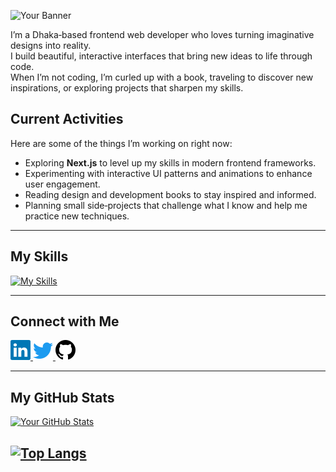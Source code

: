 ![Your Banner](https://i.ibb.co.com/qLFmxj10/Banner.png)

I’m a Dhaka‑based frontend web developer who loves turning imaginative designs into reality.  
I build beautiful, interactive interfaces that bring new ideas to life through code.  
When I’m not coding, I’m curled up with a book, traveling to discover new inspirations, or exploring projects that sharpen my skills.

## Current Activities

Here are some of the things I’m working on right now:

- Exploring **Next.js** to level up my skills in modern frontend frameworks.
- Experimenting with interactive UI patterns and animations to enhance user engagement.
- Reading design and development books to stay inspired and informed.
- Planning small side‑projects that challenge what I know and help me practice new techniques.

---

## My Skills

[![My Skills](https://skillicons.dev/icons?i=js,html,css,react,tailwind,nextjs,figma&theme=light)](https://skillicons.dev)

---

## Connect with Me

<p>
  <a href="https://linkedin.com/in/yourprofile">
    <img src="https://raw.githubusercontent.com/CLorant/readme-social-icons/main/small/filled/linkedin.svg" width="32" alt="LinkedIn"/>
  </a>
  <a href="https://twitter.com/yourhandle">
    <img src="https://raw.githubusercontent.com/CLorant/readme-social-icons/main/small/filled/twitter.svg" width="32" alt="Twitter"/>
  </a>
  <a href="https://github.com/yourusername">
    <img src="https://raw.githubusercontent.com/CLorant/readme-social-icons/main/small/filled/github.svg" width="32" alt="GitHub"/>
  </a>
</p>

---


##  My GitHub Stats

[![Your GitHub Stats](https://github-readme-stats.vercel.app/api?username=MeMahi-13&show_icons=true&theme=tokyonight)](https://github.com/MeMahi-13)

[![Top Langs](https://github-readme-stats.vercel.app/api/top-langs/?username=anuraghazra&layout=pie)](https://github.com/anuraghazra/github-readme-stats)
---
